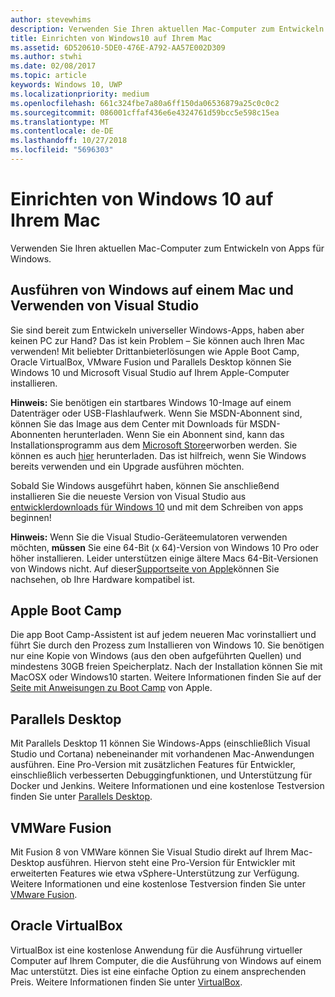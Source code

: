 ```yaml
---
author: stevewhims
description: Verwenden Sie Ihren aktuellen Mac-Computer zum Entwickeln von Apps für Windows.
title: Einrichten von Windows10 auf Ihrem Mac
ms.assetid: 6D520610-5DE0-476E-A792-AA57E002D309
ms.author: stwhi
ms.date: 02/08/2017
ms.topic: article
keywords: Windows 10, UWP
ms.localizationpriority: medium
ms.openlocfilehash: 661c324fbe7a80a6ff150da06536879a25c0c0c2
ms.sourcegitcommit: 086001cffaf436e6e4324761d59bcc5e598c15ea
ms.translationtype: MT
ms.contentlocale: de-DE
ms.lasthandoff: 10/27/2018
ms.locfileid: "5696303"
---
```

# <a name="setting-up-your-mac-with-windows-10"></a>Einrichten von Windows 10 auf Ihrem Mac


Verwenden Sie Ihren aktuellen Mac-Computer zum Entwickeln von Apps für Windows.

## <a name="run-windows-on-your-mac-and-use-visual-studio"></a>Ausführen von Windows auf einem Mac und Verwenden von Visual Studio

Sie sind bereit zum Entwickeln universeller Windows-Apps, haben aber keinen PC zur Hand? Das ist kein Problem – Sie können auch Ihren Mac verwenden! Mit beliebter Drittanbieterlösungen wie Apple Boot Camp, Oracle VirtualBox, VMware Fusion und Parallels Desktop können Sie Windows 10 und Microsoft Visual Studio auf Ihrem Apple-Computer installieren.

**Hinweis:** Sie benötigen ein startbares Windows 10-Image auf einem Datenträger oder USB-Flashlaufwerk. Wenn Sie MSDN-Abonnent sind, können Sie das Image aus dem Center mit Downloads für MSDN-Abonnenten herunterladen. Wenn Sie ein Abonnent sind, kann das Installationsprogramm aus dem [Microsoft Store](http://apps.microsoft.com/windows/app)erworben werden. Sie können es auch [hier](http://go.microsoft.com/fwlink/?LinkId=623906) herunterladen. Das ist hilfreich, wenn Sie Windows bereits verwenden und ein Upgrade ausführen möchten.

Sobald Sie Windows ausgeführt haben, können Sie anschließend installieren Sie die neueste Version von Visual Studio aus [entwicklerdownloads für Windows 10](https://developer.microsoft.com/en-us/windows/downloads) und mit dem Schreiben von apps beginnen!

**Hinweis:** Wenn Sie die Visual Studio-Geräteemulatoren verwenden möchten, **müssen** Sie eine 64-Bit (x 64)-Version von Windows 10 Pro oder höher installieren. Leider unterstützen einige ältere Macs 64-Bit-Versionen von Windows nicht. Auf dieser[Supportseite von Apple](http://go.microsoft.com/fwlink/p/?LinkID=397959)können Sie nachsehen, ob Ihre Hardware kompatibel ist.

## <a name="apple-boot-camp"></a>Apple Boot Camp

Die app Boot Camp-Assistent ist auf jedem neueren Mac vorinstalliert und führt Sie durch den Prozess zum Installieren von Windows 10. Sie benötigen nur eine Kopie von Windows (aus den oben aufgeführten Quellen) und mindestens 30GB freien Speicherplatz. Nach der Installation können Sie mit MacOSX oder Windows10 starten. Weitere Informationen finden Sie auf der [Seite mit Anweisungen zu Boot Camp](http://go.microsoft.com/fwlink/?LinkId=623912) von Apple.

## <a name="parallels-desktop"></a>Parallels Desktop

Mit Parallels Desktop 11 können Sie Windows-Apps (einschließlich Visual Studio und Cortana) nebeneinander mit vorhandenen Mac-Anwendungen ausführen. Eine Pro-Version mit zusätzlichen Features für Entwickler, einschließlich verbesserten Debuggingfunktionen, und Unterstützung für Docker und Jenkins. Weitere Informationen und eine kostenlose Testversion finden Sie unter [Parallels Desktop](http://go.microsoft.com/fwlink/p/?LinkId=281827).

## <a name="vmware-fusion"></a>VMWare Fusion

Mit Fusion 8 von VMWare können Sie Visual Studio direkt auf Ihrem Mac-Desktop ausführen. Hiervon steht eine Pro-Version für Entwickler mit erweiterten Features wie etwa vSphere-Unterstützung zur Verfügung. Weitere Informationen und eine kostenlose Testversion finden Sie unter [VMware Fusion](http://go.microsoft.com/fwlink/p/?LinkId=281826).

## <a name="oracle-virtualbox"></a>Oracle VirtualBox

VirtualBox ist eine kostenlose Anwendung für die Ausführung virtueller Computer auf Ihrem Computer, die die Ausführung von Windows auf einem Mac unterstützt. Dies ist eine einfache Option zu einem ansprechenden Preis. Weitere Informationen finden Sie unter [VirtualBox](http://go.microsoft.com/fwlink/p/?LinkId=280599).

